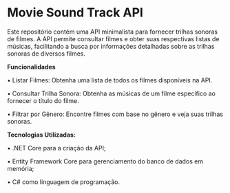 # Movie Sound Track API
Este repositório contém uma API minimalista para fornecer trilhas sonoras de filmes. A API permite consultar filmes e obter suas respectivas listas de músicas, facilitando a busca por informações detalhadas sobre as trilhas sonoras de diversos filmes.


**Funcionalidades**


• Listar Filmes: 
  Obtenha uma lista de todos os filmes disponíveis na API.

• Consultar Trilha Sonora:
  Obtenha as músicas de um filme específico ao fornecer o título do filme.

• Filtrar por Gênero: 
  Encontre filmes com base no gênero e veja suas trilhas sonoras.


**Tecnologias Utilizadas:**


• .NET Core para a criação da API;

• Entity Framework Core para gerenciamento do banco de dados em memória;

• C# como linguagem de programação.
